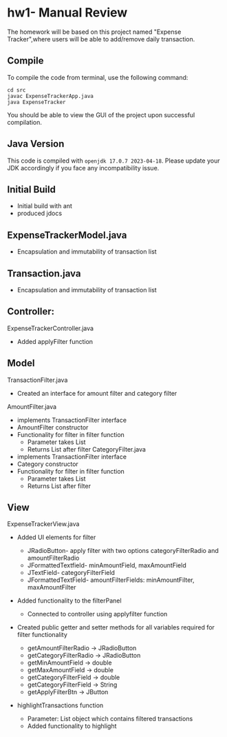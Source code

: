 # hw1- Manual Review

The homework will be based on this project named "Expense Tracker",where users will be able to add/remove daily transaction. 

## Compile

To compile the code from terminal, use the following command:
```
cd src
javac ExpenseTrackerApp.java
java ExpenseTracker
```

You should be able to view the GUI of the project upon successful compilation. 

## Java Version
This code is compiled with ```openjdk 17.0.7 2023-04-18```. Please update your JDK accordingly if you face any incompatibility issue.

## Initial Build
- Initial build with ant
- produced jdocs

## ExpenseTrackerModel.java
- Encapsulation and immutability of transaction list

## Transaction.java
- Encapsulation and immutability of transaction list

## Controller:
ExpenseTrackerController.java
- Added applyFilter function

## Model
TransactionFilter.java
- Created an interface for amount filter and category filter

AmountFilter.java
- implements TransactionFilter interface
- AmountFilter constructor
- Functionality for filter in filter function
    - Parameter takes List<Transaction>
    - Returns List<Transaction> after filter
CategoryFilter.java
- implements TransactionFilter interface
- Category constructor
- Functionality for filter in filter function
    - Parameter takes List<Transaction>
    - Returns List<Transaction> after filter

## View
ExpenseTrackerView.java
- Added UI elements for filter
    - JRadioButton- apply filter with two options categoryFilterRadio and amountFilterRadio
    - JFormattedTextfield- minAmountField, maxAmountField
    - JTextField- categoryFilterField
    - JFormattedTextField- amountFilterFields: minAmountFilter, maxAmountFilter
- Added functionality to the filterPanel
    - Connected to controller using applyfilter function
- Created public getter and setter methods for all variables required for filter functionality
    - getAmountFilterRadio -> JRadioButton
    - getCategoryFilterRadio -> JRadioButton
    - getMinAmountField -> double
    - getMaxAmountField -> double
    - getCategoryFilterField -> double
    - getCategoryFilterField -> String
    - getApplyFilterBtn -> JButton

- highlightTransactions function
    - Parameter: List<Transactions> object which contains filtered transactions
    - Added functionality to highlight

